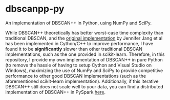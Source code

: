 # dbscanpp-py
An implementation of DBSCAN++ in Python, using NumPy and SciPy.  

While DBSCAN++ theoretically has better worst-case time complexity than traditional DBSCAN, and the [original implementation](https://github.com/aboood40091/dbscanpp) by Jennifer Jang et al has been implemented in Cython/C++ to improve performance, I have found it to be **significantly** slower than other traditional DBSCAN implementations, such as the one provided in scikit-learn. Therefore, in this repository, I provide my own implementation of DBSCAN++ in pure Python (to remove the hassle of having to setup Cython and Visual Studio on Windows), maximizing the use of NumPy and SciPy to provide competitive performance to other good DBSCAN implementations (such as the aforementioned scikit-learn implementation). Additionally, if this iterative DBSCAN++ still does not scale well to your data, you can find a distributed implementation of DBSCAN++ in PySpark [here](https://github.com/aboood40091/pyspark_dbscan/tree/dbscanpp).
